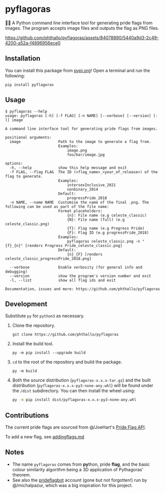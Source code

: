 # pyflagoras
🏳️‍🌈 A Python command line interface tool for generating pride flags from images. The program accepts image files and outputs the flag as PNG files.

https://github.com/phthallo/pyflagoras/assets/84078890/5440a9d3-2c49-4200-a52a-f4896956ece0

## Installation 
You can install this package from [pypi.org](https://pypi.org)! Open a terminal and run the following:
```
pip install pyflagoras
```

## Usage
```
$ pyflagoras --help
usage: pyflagoras [-h] [-f FLAG] [-n NAME] [--verbose] [--version] [-l] image

A command line interface tool for generating pride flags from images.

positional arguments:
  image                 Path to the image to generate a flag from.
                        Examples:
                            image.png
                            foo/bar/image.jpg

options:
  -h, --help            show this help message and exit
  -f FLAG, --flag FLAG  The ID (<flag_name>_<year_of_release>) of the flag to generate.
                        Examples:
                            intersexInclusive_2021
                            nonbinary_2014
                        Default:
                            progressPride_2018
  -n NAME, --name NAME  Customise the name of the final .png. The following can be used as part of the file name:
                        Format placeholders:
                            {n}: File name (e.g celeste_classic)
                            {N}: File name (full) (e.g celeste_classic.png)
                            {f}: Flag name (e.g Progress Pride)
                            {F}: Flag ID (e.g progressPride_2018)
                        Examples:
                            pyflagoras celeste_classic.png -n "{f}_{n}" [renders Progress Pride_celeste_classic.png]
                        Default:
                            {n}_{F} [renders celeste_classic_progressPride_2018.png]

  --verbose             Enable verbosity (for general info and debugging)
  --version             show the program's version number and exit
  -l, --list            show all flag ids and exit

Documentation, issues and more: https://github.com/phthallo/pyflagoras
```

## Development
Substitute `py` for `python3` as necessary.
1. Clone the repository.
    ```
    git clone https://github.com/phthallo/pyflagoras
    ```
2. Install the build tool.
    ```
    py -m pip install --upgrade build
    ```
3. `cd` to the root of the repository and build the package.
    ```
    py -m build
    ```
4. Both the source distribution (`pyflagoras-x.x.x-tar.gz`) and the built distribution (`pyflagoras-x.x.x-py3-none-any.whl`) will be found under the `/dist` subdirectory. You can then install the wheel using:
    ```bash
    py -m pip install dist/pyflagoras-x.x.x-py3-none-any.whl
    ```

## Contributions 
The current pride flags are sourced from @/JoeHart's [Pride Flag API](https://github.com/JoeHart/pride-flag-api). 

To add a new flag, see [addingflags.md](/addingflags.md)

## Notes
- The name `pyflagoras` comes from **py**thon, pride **flag**, and the basic colour similarity algorithm being a 3D application of Pythagoras' theorem. 
- See also the [prideflagbot](https://twitter.com/prideflagbot) account (gone but not forgotten!) run by @/michalpazur, which was a big inspiration for this project.


